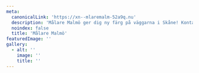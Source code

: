 ```yaml
---
meta:
  canonicalLink: 'https://xn--mlaremalm-52a9q.nu'
  description: 'Målare Malmö ger dig ny färg på väggarna i Skåne! Kontakta oss för gratis offert idag! Kontakt oss via vårt formulär, telefon eller mail.'
  noindex: false
  title: 'Målare Malmö'
featuredImage: ''
gallery:
  - alt: ''
    image: ''
    title: ''
---
```


<!-- Use this to force Gatsby to correctly determine optional images/file schema -->
